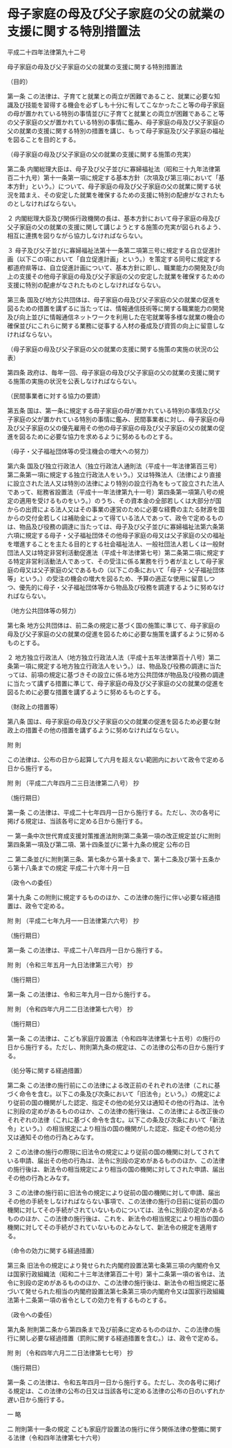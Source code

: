 # 母子家庭の母及び父子家庭の父の就業の支援に関する特別措置法

平成二十四年法律第九十二号

母子家庭の母及び父子家庭の父の就業の支援に関する特別措置法

（目的）

第一条 この法律は、子育てと就業との両立が困難であること、就業に必要な知識及び技能を習得する機会を必ずしも十分に有してこなかったこと等の母子家庭の母が置かれている特別の事情並びに子育てと就業との両立が困難であること等の父子家庭の父が置かれている特別の事情に鑑み、母子家庭の母及び父子家庭の父の就業の支援に関する特別の措置を講じ、もって母子家庭及び父子家庭の福祉を図ることを目的とする。

（母子家庭の母及び父子家庭の父の就業の支援に関する施策の充実）

第二条 内閣総理大臣は、母子及び父子並びに寡婦福祉法（昭和三十九年法律第百二十九号）第十一条第一項に規定する基本方針（次項及び第三項において「基本方針」という。）について、母子家庭の母及び父子家庭の父の就業に関する状況を踏まえ、その安定した就業を確保するための支援に特別の配慮がなされたものとしなければならない。

２ 内閣総理大臣及び関係行政機関の長は、基本方針において母子家庭の母及び父子家庭の父の就業の支援に関して講じようとする施策の充実が図られるよう、相互に連携を図りながら協力しなければならない。

３ 母子及び父子並びに寡婦福祉法第十一条第二項第三号に規定する自立促進計画（以下この項において「自立促進計画」という。）を策定する同号に規定する都道府県等は、自立促進計画について、基本方針に即し、職業能力の開発及び向上の支援その他母子家庭の母及び父子家庭の父の安定した就業を確保するための支援に特別の配慮がなされたものとしなければならない。

第三条 国及び地方公共団体は、母子家庭の母及び父子家庭の父の就業の促進を図るための措置を講ずるに当たっては、情報通信技術等に関する職業能力の開発及び向上並びに情報通信ネットワークを利用した在宅就業等多様な就業の機会の確保並びにこれらに関する業務に従事する人材の養成及び資質の向上に留意しなければならない。

（母子家庭の母及び父子家庭の父の就業の支援に関する施策の実施の状況の公表）

第四条 政府は、毎年一回、母子家庭の母及び父子家庭の父の就業の支援に関する施策の実施の状況を公表しなければならない。

（民間事業者に対する協力の要請）

第五条 国は、第一条に規定する母子家庭の母が置かれている特別の事情及び父子家庭の父が置かれている特別の事情に鑑み、民間事業者に対し、母子家庭の母及び父子家庭の父の優先雇用その他の母子家庭の母及び父子家庭の父の就業の促進を図るために必要な協力を求めるように努めるものとする。

（母子・父子福祉団体等の受注機会の増大への努力）

第六条 国及び独立行政法人（独立行政法人通則法（平成十一年法律第百三号）第二条第一項に規定する独立行政法人をいう。）又は特殊法人（法律により直接に設立された法人又は特別の法律により特別の設立行為をもって設立された法人であって、総務省設置法（平成十一年法律第九十一号）第四条第一項第八号の規定の適用を受けるものをいう。）のうち、その資本金の全部若しくは大部分が国からの出資による法人又はその事業の運営のために必要な経費の主たる財源を国からの交付金若しくは補助金によって得ている法人であって、政令で定めるものは、物品及び役務の調達に当たっては、母子及び父子並びに寡婦福祉法第六条第六項に規定する母子・父子福祉団体その他母子家庭の母又は父子家庭の父の福祉を増進することを主たる目的とする社会福祉法人、一般社団法人若しくは一般財団法人又は特定非営利活動促進法（平成十年法律第七号）第二条第二項に規定する特定非営利活動法人であって、その受注に係る業務を行う者が主として母子家庭の母又は父子家庭の父であるもの（以下この条において「母子・父子福祉団体等」という。）の受注の機会の増大を図るため、予算の適正な使用に留意しつつ、優先的に母子・父子福祉団体等から物品及び役務を調達するように努めなければならない。

（地方公共団体等の努力）

第七条 地方公共団体は、前二条の規定に基づく国の施策に準じて、母子家庭の母及び父子家庭の父の就業の促進を図るために必要な施策を講ずるように努めるものとする。

２ 地方独立行政法人（地方独立行政法人法（平成十五年法律第百十八号）第二条第一項に規定する地方独立行政法人をいう。）は、物品及び役務の調達に当たっては、前項の規定に基づきその設立に係る地方公共団体が物品及び役務の調達に当たって講ずる措置に準じて、母子家庭の母及び父子家庭の父の就業の促進を図るために必要な措置を講ずるように努めるものとする。

（財政上の措置等）

第八条 国は、母子家庭の母及び父子家庭の父の就業の促進を図るため必要な財政上の措置その他の措置を講ずるように努めなければならない。

附 則

この法律は、公布の日から起算して六月を超えない範囲内において政令で定める日から施行する。

附 則 （平成二六年四月二三日法律第二八号） 抄

（施行期日）

第一条 この法律は、平成二十七年四月一日から施行する。ただし、次の各号に掲げる規定は、当該各号に定める日から施行する。

一 第一条中次世代育成支援対策推進法附則第二条第一項の改正規定並びに附則第四条第一項及び第二項、第十四条並びに第十九条の規定 公布の日

二 第二条並びに附則第三条、第七条から第十条まで、第十二条及び第十五条から第十八条までの規定 平成二十六年十月一日

（政令への委任）

第十九条 この附則に規定するもののほか、この法律の施行に伴い必要な経過措置は、政令で定める。

附 則 （平成二七年九月一一日法律第六六号） 抄

（施行期日）

第一条 この法律は、平成二十八年四月一日から施行する。

附 則 （令和三年五月一九日法律第三六号） 抄

（施行期日）

第一条 この法律は、令和三年九月一日から施行する。

附 則 （令和四年六月二二日法律第七六号） 抄

（施行期日）

第一条 この法律は、こども家庭庁設置法（令和四年法律第七十五号）の施行の日から施行する。ただし、附則第九条の規定は、この法律の公布の日から施行する。

（処分等に関する経過措置）

第二条 この法律の施行前にこの法律による改正前のそれぞれの法律（これに基づく命令を含む。以下この条及び次条において「旧法令」という。）の規定により従前の国の機関がした認定、指定その他の処分又は通知その他の行為は、法令に別段の定めがあるもののほか、この法律の施行後は、この法律による改正後のそれぞれの法律（これに基づく命令を含む。以下この条及び次条において「新法令」という。）の相当規定により相当の国の機関がした認定、指定その他の処分又は通知その他の行為とみなす。

２ この法律の施行の際現に旧法令の規定により従前の国の機関に対してされている申請、届出その他の行為は、法令に別段の定めがあるもののほか、この法律の施行後は、新法令の相当規定により相当の国の機関に対してされた申請、届出その他の行為とみなす。

３ この法律の施行前に旧法令の規定により従前の国の機関に対して申請、届出その他の手続をしなければならない事項で、この法律の施行の日前に従前の国の機関に対してその手続がされていないものについては、法令に別段の定めがあるもののほか、この法律の施行後は、これを、新法令の相当規定により相当の国の機関に対してその手続がされていないものとみなして、新法令の規定を適用する。

（命令の効力に関する経過措置）

第三条 旧法令の規定により発せられた内閣府設置法第七条第三項の内閣府令又は国家行政組織法（昭和二十三年法律第百二十号）第十二条第一項の省令は、法令に別段の定めがあるもののほか、この法律の施行後は、新法令の相当規定に基づいて発せられた相当の内閣府設置法第七条第三項の内閣府令又は国家行政組織法第十二条第一項の省令としての効力を有するものとする。

（政令への委任）

第九条 附則第二条から第四条まで及び前条に定めるもののほか、この法律の施行に関し必要な経過措置（罰則に関する経過措置を含む。）は、政令で定める。

附 則 （令和四年六月二二日法律第七七号） 抄

（施行期日）

第一条 この法律は、令和五年四月一日から施行する。ただし、次の各号に掲げる規定は、この法律の公布の日又は当該各号に定める法律の公布の日のいずれか遅い日から施行する。

一 略

二 附則第十一条の規定 こども家庭庁設置法の施行に伴う関係法律の整備に関する法律（令和四年法律第七十六号）
